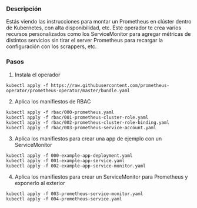 ### Descripción
Estás viendo las instrucciones para montar un Prometheus en clúster dentro de Kubernetes, con alta disponibilidad, etc.
Este operador te crea varios recursos personalizados como los ServiceMonitor para agregar métricas de distintos servicios 
sin tirar el server Prometheus para recargar la configuración con los scrappers, etc. 

### Pasos
1. Instala el operador

``` 
kubectl apply -f https://raw.githubusercontent.com/prometheus-operator/prometheus-operator/master/bundle.yaml
```
2. Aplica los manifiestos de RBAC

```
kubectl apply -f rbac/000-prometheus.yaml
kubectl apply -f rbac/001-prometheus-cluster-role.yaml
kubectl apply -f rbac/002-prometheus-cluster-role-binding.yaml
kubectl apply -f rbac/003-prometheus-service-account.yaml
```
3. Aplica los manifiestos para crear una app de ejemplo con un ServiceMonitor 

```
kubectl apply -f 000-example-app-deployment.yaml
kubectl apply -f 001-example-app-service.yaml
kubectl apply -f 002-example-app-service-monitor.yaml
```
4. Aplica los manifiestos para crear un ServiceMonitor para Prometheus y exponerlo al exterior

```
kubectl apply -f 003-prometheus-service-monitor.yaml
kubectl apply -f 004-prometheus-service.yaml
```